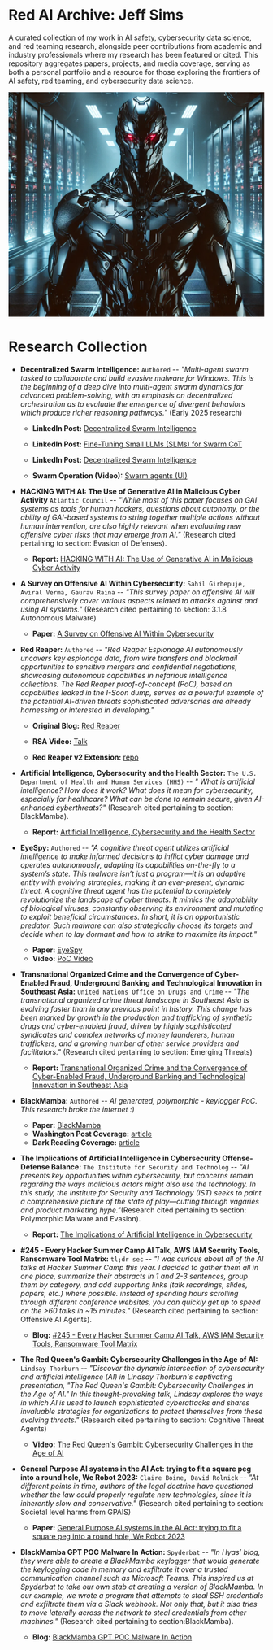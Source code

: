 # Red AI Archive: Jeff Sims
A curated collection of my work in AI safety, cybersecurity data science, and red teaming research, alongside peer contributions from academic and industry professionals where my research has been featured or cited. This repository aggregates papers, projects, and media coverage, serving as both a personal portfolio and a resource for those exploring the frontiers of AI safety, red teaming, and cybersecurity data science. 

![](research_collection/images/repo.png)


# Research Collection
- **Decentralized Swarm Intelligence:** ```Authored``` -- *"Multi-agent swarm tasked to collaborate and build evasive malware for Windows. This is the beginning of a deep dive into multi-agent swarm dynamics for advanced problem-solving, with an emphasis on decentralized orchestration as to evaluate the emergence of divergent behaviors which produce richer reasoning pathways."* (Early 2025 research)

    - **LinkedIn Post:** [Decentralized Swarm Intelligence]( https://www.linkedin.com/posts/jeff-sims-1337-revolution_ai-informationsecurity-blueteam-activity-7274116703746146304-zlWN?utm_source=share&utm_medium=member_desktop "View the early PoC research")

    - **LinkedIn Post:** [Fine-Tuning Small LLMs (SLMs) for Swarm CoT]( https://www.linkedin.com/posts/jeff-sims-1337-revolution_ai-informationsecurity-blueteam-activity-7278478474330181632-25JZ?utm_source=share&utm_medium=member_desktop "View the early PoC research")

    - **LinkedIn Post:** [Decentralized Swarm Intelligence]( https://www.linkedin.com/posts/jeff-sims-1337-revolution_ai-informationsecurity-blueteam-activity-7274573269305896961-L-KV?utm_source=share&utm_medium=member_desktop "View the early PoC research")

    - **Swarm Operation (Video):** [Swarm agents (UI)]( https://youtu.be/mjZWrONCiKg?si=wLa9txjt6ohIJp21 "View the RSA talk Red Reaper project")

- **HACKING WITH AI: The Use of Generative AI in Malicious Cyber Activity** ```Atlantic Council``` -- *"While most of this paper focuses on GAI systems as tools for human hackers, questions about autonomy, or the ability of GAI-based systems to string together multiple actions without human intervention, are also highly relevant when evaluating new offensive cyber risks that may emerge from AI."* (Research cited pertaining to section: Evasion of Defenses).
    - **Report:** [HACKING WITH AI: The Use of Generative AI in Malicious Cyber Activity](https://dfrlab.org/wp-content/uploads/sites/3/2024/02/csi-report-hacking-with-ai.pdf "View the report")

- **A Survey on Offensive AI Within Cybersecurity:** ```Sahil Girhepuje, Aviral Verma, Gaurav Raina``` -- *"This survey paper on offensive AI will comprehensively cover various aspects related to attacks against and using AI systems."* (Research cited pertaining to section: 3.1.8 Autonomous Malware)

    - **Paper:** [A Survey on Offensive AI Within Cybersecurity]( https://arxiv.org/pdf/2410.03566v1 "View the paper")
- **Red Reaper:** ```Authored``` -- *"Red Reaper Espionage AI autonomously uncovers key espionage data, from wire transfers and blackmail opportunities to sensitive mergers and confidential negotiations, showcasing autonomous capabilities in nefarious intelligence collections. The Red Reaper proof-of-concept (PoC), based on capabilities leaked in the I-Soon dump, serves as a powerful example of the potential AI-driven threats sophisticated adversaries are already harnessing or interested in developing."*

    - **Original Blog:** [Red Reaper](https://www.cybermongol.ca/frontier-research/red-reaper-building-an-ai-espionage-agent "View the original blog Red Reaper project")

    - **RSA Video:** [Talk](https://www.youtube.com/watch?v=hg2TqcklVg4&t=29s "View the RSA talk Red Reaper project")

    - **Red Reaper v2 Extension:** [repo](https://github.com/AI-Voodoo/Red_Reaper_v2 "View an extension of the Red Reaper project")

- **Artificial Intelligence, Cybersecurity and the Health Sector:** ```The U.S. Department of Health and Human Services (HHS)``` -- *" What is artificial intelligence? How does it work? What does it mean for cybersecurity, especially for healthcare? What can be done to remain secure, given AI-enhanced cyberthreats?"* (Research cited pertaining to section: BlackMamba).
    - **Report:** [Artificial Intelligence, Cybersecurity and the Health Sector](https://www.hhs.gov/sites/default/files/ai-cybersecurity-health-sector-tlpclear.pdf "View the report")

- **EyeSpy:** ```Authored``` -- *"A cognitive threat agent utilizes artificial intelligence to make informed decisions to inflict cyber damage and operates autonomously, adapting its capabilities on-the-fly to a system’s state. This malware isn’t just a program—it is an adaptive entity with evolving strategies, making it an ever-present, dynamic threat. A cognitive threat agent has the potential to completely revolutionize the landscape of cyber threats. It mimics the adaptability of biological viruses, constantly observing its environment and mutating to exploit beneficial circumstances. In short, it is an opportunistic predator. Such malware can also strategically choose its targets and decide when to lay dormant and how to strike to maximize its impact."*

    - **Paper:** [EyeSpy](https://www.hyas.com/hubfs/HYAS_EyeSpy_Proof_of_Concept.pdf "View the EyeSpy project")
    - **Video:** [PoC Video](https://www.hyas.com/eyespy-proof-of-concept-demo-video "View EyeSpy PoC Video")

- **Transnational Organized Crime and the Convergence of Cyber-Enabled Fraud, Underground Banking and Technological Innovation in Southeast Asia:** ```United Nations Office on Drugs and Crime``` -- *"The transnational organized crime threat landscape in Southeast Asia is evolving faster than in any previous point in history. This change has been marked by growth in the production and trafficking of synthetic drugs and cyber-enabled fraud, driven by highly sophisticated syndicates and complex networks of money launderers, human traffickers, and a growing number of other service providers and facilitators."* (Research cited pertaining to section: Emerging Threats)
    - **Report:** [Transnational Organized Crime and the Convergence of Cyber-Enabled Fraud, Underground Banking and Technological Innovation in Southeast Asia](https://www.unodc.org/roseap/uploads/documents/Publications/2024/TOC_Convergence_Report_2024.pdf "View the paper")
  
- **BlackMamba:** ```Authored``` -- *AI generated, polymorphic - keylogger PoC. This research broke the internet :)*

    - **Paper:** [BlackMamba](https://www.hyas.com/hubfs/Downloadable%20Content/HYAS-AI-Augmented-Cyber-Attack-WP-1.1.pdf?utm_campaign=2023_Content&utm_medium=email&_hsmi=249035001&utm_content=249035001&utm_source=hs_automation "View the BlackMamba project")
    - **Washington Post Coverage:** [article]( https://www.washingtonpost.com/technology/2023/05/11/hacking-ai-cybersecurity-future/ "View article")
    - **Dark Reading Coverage:** [article]( https://www.darkreading.com/endpoint-security/ai-blackmamba-keylogging-edr-security "View article")

- **The Implications of Artificial Intelligence in Cybersecurity Offense-Defense Balance:** ```The Institute for Security and Technolog``` -- *"AI presents key opportunities within cybersecurity, but concerns remain regarding the ways malicious actors might also use the technology. In this study, the Institute  for Security and Technology (IST) seeks to paint a comprehensive picture of the state of play—cutting through vagaries and product marketing hype."*(Research cited pertaining to section: Polymorphic Malware and Evasion).
    - **Report:** [The Implications of Artificial Intelligence in Cybersecurity](https://securityandtechnology.org/wp-content/uploads/2024/10/The-Implications-of-Artificial-Intelligence-in-Cybersecurity.pdf "View the report")

- **#245 - Every Hacker Summer Camp AI Talk, AWS IAM Security Tools, Ransomware Tool Matrix:** ```tl;dr sec``` -- *"I was curious about all of the AI talks at Hacker Summer Camp this year. I decided to gather them all in one place, summarize their abstracts in 1 and 2-3 sentences, group them by category, and add supporting links (talk recordings, slides, papers, etc.) where possible. instead of spending hours scrolling through different conference websites, you can quickly get up to speed on the >60 talks in ~15 minutes."* (Research cited pertaining to section: Offensive AI Agents).
    - **Blog:** [#245 - Every Hacker Summer Camp AI Talk, AWS IAM Security Tools, Ransomware Tool Matrix](https://tldrsec.com/p/tldr-sec-245 "View the blog")

- **The Red Queen's Gambit: Cybersecurity Challenges in the Age of AI:** ```Lindsay Thorburn``` -- *"Discover the dynamic intersection of cybersecurity and artificial intelligence (AI) in Lindsay Thorburn's captivating presentation, "The Red Queen's Gambit: Cybersecurity Challenges in the Age of AI." In this thought-provoking talk, Lindsay explores the ways in which AI is used to launch sophisticated cyberattacks and shares invaluable strategies for organizations to protect themselves from these evolving threats."* (Research cited pertaining to section:  Cognitive Threat Agents)

    - **Video:** [The Red Queen's Gambit: Cybersecurity Challenges in the Age of AI]( https://www.youtube.com/watch?v=Z2GsZHCXc_c "View the video")

- **General Purpose AI systems in the AI Act: trying to fit a square peg into a round hole, We Robot 2023:** ```Claire Boine, David Rolnick``` -- *"At different points in time, authors of the legal doctrine have questioned whether the law could properly regulate new technologies, since it is inherently slow and conservative."* (Research cited pertaining to section:  Societal level harms from GPAIS)

    - **Paper:** [General Purpose AI systems in the AI Act: trying to fit a square peg into a round hole, We Robot 2023]( https://www.bu.edu/law/files/2023/09/General-Purpose-AI-systems-in-the-AI-Act.pdf "View the paper")

- **BlackMamba GPT POC Malware In Action:** ```Spyderbat``` -- *"In Hyas’ blog, they were able to create a BlackMamba keylogger that would generate the keylogging code in memory and exfiltrate it over a trusted communication channel such as Microsoft Teams. This inspired us at Spyderbat to take our own stab at creating a version of BlackMamba. In our example, we wrote a program that attempts to steal SSH credentials and exfiltrate them via a Slack webhook. Not only that, but it also tries to move laterally across the network to steal credentials from other machines."* (Research cited pertaining to section:BlackMamba).
    - **Blog:** [BlackMamba GPT POC Malware In Action]( https://www.spyderbat.com/blog/blackmamba-gpt-poc-malware-in-action "View the blog")